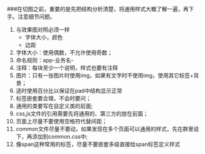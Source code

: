 ###在切图之前，重要的是先把结构分析清楚，将通用样式大概了解一遍，再下手。注意细节问题。 


 1. 与效果图对照必须一样
	- 字体大小，颜色
	- 边距
2. 字体大小：使用偶数，不允许使用奇数；
4. 命名规则：app-业务名-
5. 注释：每块至少一个说明，样式也要有注释 
6. 图片：只有一张图片时使用img，如果有文字时不使用img，使用其它标签+背景；
7. 适时使用百分比以保证在pad中结构显示正常
8. 标签嵌套要合理，不会时要问；
9. 通用的类要写在自定义类的前面;
10. css,js文件的引用需要先将通用的、第三方的放在前面；
11. 页面上尽量不要使用空格符代替间距；
12. common文件尽量不要动，如果发现在多个页面可以通用的样式，先在群里说下，再添加到common.css中;
13. 像span这种常用的标签，尽量不要嵌套多级直接给span标签定义样式
